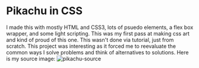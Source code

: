 # Pikachu in CSS
I made this with mostly HTML and CSS3, lots of psuedo elements, a flex box wrapper, and some light scripting. 
This was my first pass at making css art and kind of proud of this one.
This wasn't done via tutorial, just from scratch.
This project was interesting as it forced me to reevaluate the common ways I solve problems and think of alternatives to solutions.
Here is my source image:
![pikachu-source](https://user-images.githubusercontent.com/1874610/125358005-3d7b9c80-e31d-11eb-9c47-337abda00f0d.jpeg)

